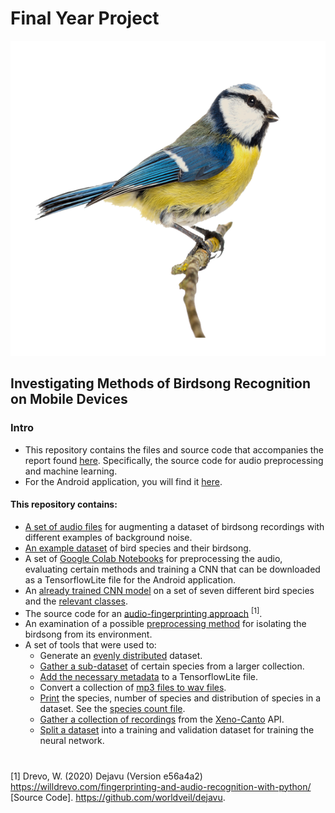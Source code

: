 # Final Year Project
![bird](bird.png)
## Investigating Methods of Birdsong Recognition on Mobile Devices

### Intro
* This repository contains the files and source code that accompanies the report found [here](https://github.com/BurkeO/Dissertation). Specifically, the source code for audio preprocessing and machine learning.
* For the Android application, you will find it [here](https://github.com/BurkeO/Final_Year_Project_App).

#### This repository contains:
* [A set of audio files](Ambient-Sounds) for augmenting a dataset of birdsong recordings with different examples of background noise.
* [An example dataset](Consistent_dataset) of bird species and their birdsong.
* A set of [Google Colab Notebooks](Notebooks) for preprocessing the audio, evaluating certain methods and training a CNN that can be downloaded as a TensorflowLite file for the Android application.
* An [already trained CNN model](Seven_Species_Model/model.tflite) on a set of seven different bird species and the [relevant classes](Seven_Species_Model/labels.txt).
* The source code for an [audio-fingerprinting approach](Test_Dejavu/dejavu) <sup>[1]</sup>.
* An examination of a possible [preprocessing method](Test_Repet) for isolating the birdsong from its environment.
* A set of tools that were used to:   
    * Generate an [evenly distributed](Tools/evenly_distribute) dataset.
    * [Gather a sub-dataset](Tools/gather_subdataset) of certain species from a larger collection.
    * [Add the necessary metadata](Tools/Model_Metadata_Maker) to a TensorflowLite file.
    * Convert a collection of [mp3 files to wav files](Tools/mp3_to_wav).
    * [Print](Tools/print_species) the species, number of species and distribution of species in a dataset. See the [species count file](species_count.txt).
    * [Gather a collection of recordings](Tools/recordings_gatherer) from the [Xeno-Canto](https://www.xeno-canto.org/) API.
    * [Split a dataset](Tools/split_to_train_and_validation) into a training and validation dataset for training the neural network.
    



#
[1] Drevo, W. (2020) Dejavu (Version e56a4a2) https://willdrevo.com/fingerprinting-and-audio-recognition-with-python/ [Source Code]. https://github.com/worldveil/dejavu.

